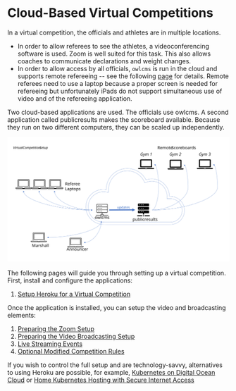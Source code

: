 

# Cloud-Based Virtual Competitions

In a virtual competition, the officials and athletes are in multiple locations.  

- In order to allow referees to see the athletes, a videoconferencing software is used. Zoom is well suited for this task. This also allows coaches to communicate declarations and weight changes.
- In order to allow access by all officials, `owlcms` is run in the cloud and supports remote refereeing -- see the following [page](Refereeing#Mobile-Device-Refereeing) for details. Remote referees need to use a laptop because a proper screen is needed for refereeing but unfortunately iPads do not support simultaneous use of video and of the refereeing application.

Two cloud-based applications are used.  The officials use owlcms.  A second application called publicresults makes the scoreboard available.  Because they run on two different computers, they can be scaled up independently.

![Slide5](img/PublicResults/CloudExplained/Slide5.SVG)

The following pages will guide you through setting up a virtual competition. First, install and configure the applications:

1. [Setup Heroku for a Virtual Competition](HerokuLarge)

Once the application is installed, you can setup the video and broadcasting elements:

1. [Preparing the Zoom Setup](PrepareZoomBroadcasting)
2. [Preparing the Video Broadcasting Setup](OBS)
3. [Live Streaming Events](Streaming)
4. [Optional Modified Competition Rules](ModifiedRules)

If you wish to control the full setup and are technology-savvy, alternatives to using Heroku are possible, for example, [Kubernetes on Digital Ocean Cloud](DigitalOcean) or [Home Kubernetes Hosting with Secure Internet Access](k3d)

